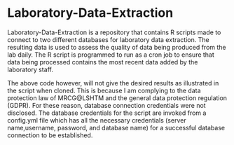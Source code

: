 # Laboratory-Data-Extraction
Laboratory-Data-Extraction is a repository that contains R scripts made to connect to two different databases for laboratory data extraction. The resulting data is used to assess the quality of data being produced from the lab daily. The R script is programmed to run as a cron job to ensure that data being processed contains the most recent data added by the laboratory staff.

The above code however, will not give the desired results as illustrated in the script when cloned. This is because I am complying to the data protection law of MRCG@LSHTM and the general data protection regulation (GDPR). For these reason, database connection credentials were not disclosed. 
The database credentials for the script are invoked from a config.yml file which has all the necessary credentials (server name,username, password, and database name) for a successful database connection to be established.
